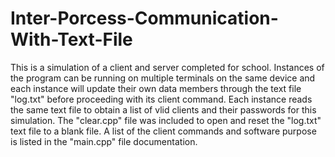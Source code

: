 # Inter-Porcess-Communication-With-Text-File
This is a simulation of a client and server completed for school.
Instances of the program can be running on multiple terminals on the same device and each instance will update their own data members through the text file "log.txt" before proceeding with its client command.
Each instance reads the same text file to obtain a list of vlid clients and their passwords for this simulation.
The "clear.cpp" file was included to open and reset the "log.txt" text file to a blank file.
A list of the client commands and software purpose is listed in the "main.cpp" file documentation.

